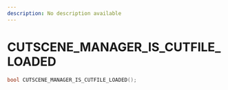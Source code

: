 ```yaml
---
description: No description available 
---
```


# CUTSCENE_MANAGER_IS_CUTFILE_LOADED

```cpp
bool CUTSCENE_MANAGER_IS_CUTFILE_LOADED();
```